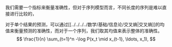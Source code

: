 我们需要一个指标来衡量准确性，但对于序列模型而言，不同长度的序列是难以直接进行比较的，

对于单个结果的预测，可以通过[[../../../../数学/基础/信息论/交叉熵|交叉熵]]的均值来衡量预测的准确性，而对于一个序列，我们取其均值来表示整体的准确性。
$$
\frac{1}{n} \sum_{t=1}^n -\log P(x_t \mid x_{t-1}, \ldots, x_1),
$$
